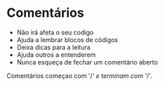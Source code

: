 # Comentários

* Não irá afeta o seu codigo
* Ajuda a lembrar blocos de códigos
* Deixa dicas para a leitura
* Ajuda outros a entenderem
* Nunca esqueça de fechar um comentário aberto

 Comentários começao com '/*' e terminam com '*/'.
